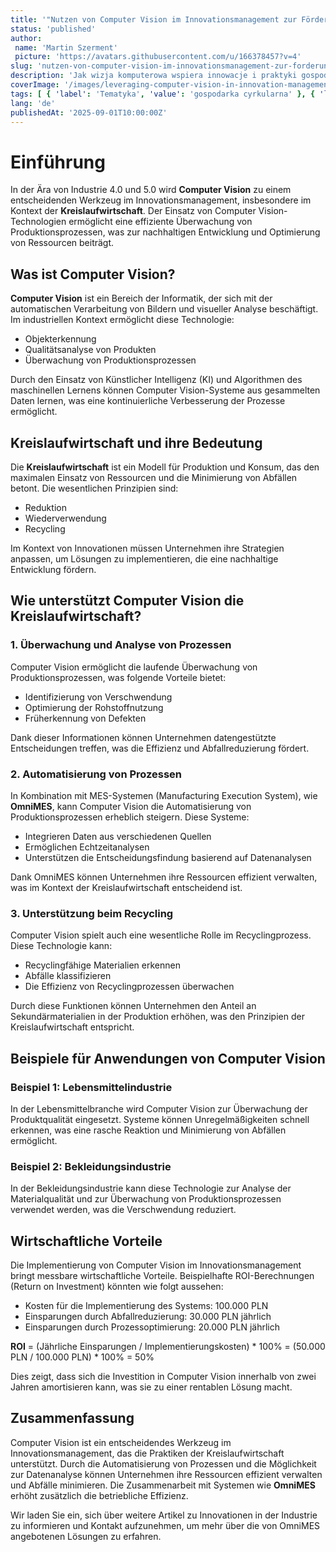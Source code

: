 ```yaml
---
title: '"Nutzen von Computer Vision im Innovationsmanagement zur Förderung von Praktiken der Kreislaufwirtschaft"'
status: 'published'
author:
 name: 'Martin Szerment'
 picture: 'https://avatars.githubusercontent.com/u/166378457?v=4'
slug: 'nutzen-von-computer-vision-im-innovationsmanagement-zur-forderung-von-praktiken-der-kreislaufwirtschaft'
description: 'Jak wizja komputerowa wspiera innowacje i praktyki gospodarki cyrkularnej w przemyśle.'
coverImage: '/images/leveraging-computer-vision-in-innovation-management-to-drive-circular-economy-practices.png'
tags: [ { 'label': 'Tematyka', 'value': 'gospodarka cyrkularna' }, { 'label': 'Technologia', 'value': 'wizja komputerowa' } ]
lang: 'de'
publishedAt: '2025-09-01T10:00:00Z'
---
```

# Einführung
In der Ära von Industrie 4.0 und 5.0 wird **Computer Vision** zu einem entscheidenden Werkzeug im Innovationsmanagement, insbesondere im Kontext der **Kreislaufwirtschaft**. Der Einsatz von Computer Vision-Technologien ermöglicht eine effiziente Überwachung von Produktionsprozessen, was zur nachhaltigen Entwicklung und Optimierung von Ressourcen beiträgt.

## Was ist Computer Vision?
**Computer Vision** ist ein Bereich der Informatik, der sich mit der automatischen Verarbeitung von Bildern und visueller Analyse beschäftigt. Im industriellen Kontext ermöglicht diese Technologie:
- Objekterkennung
- Qualitätsanalyse von Produkten
- Überwachung von Produktionsprozessen

Durch den Einsatz von Künstlicher Intelligenz (KI) und Algorithmen des maschinellen Lernens können Computer Vision-Systeme aus gesammelten Daten lernen, was eine kontinuierliche Verbesserung der Prozesse ermöglicht.

## Kreislaufwirtschaft und ihre Bedeutung
Die **Kreislaufwirtschaft** ist ein Modell für Produktion und Konsum, das den maximalen Einsatz von Ressourcen und die Minimierung von Abfällen betont. Die wesentlichen Prinzipien sind:
- Reduktion
- Wiederverwendung
- Recycling

Im Kontext von Innovationen müssen Unternehmen ihre Strategien anpassen, um Lösungen zu implementieren, die eine nachhaltige Entwicklung fördern.

## Wie unterstützt Computer Vision die Kreislaufwirtschaft?
### 1. Überwachung und Analyse von Prozessen
Computer Vision ermöglicht die laufende Überwachung von Produktionsprozessen, was folgende Vorteile bietet:
- Identifizierung von Verschwendung
- Optimierung der Rohstoffnutzung
- Früherkennung von Defekten

Dank dieser Informationen können Unternehmen datengestützte Entscheidungen treffen, was die Effizienz und Abfallreduzierung fördert.

### 2. Automatisierung von Prozessen
In Kombination mit MES-Systemen (Manufacturing Execution System), wie **OmniMES**, kann Computer Vision die Automatisierung von Produktionsprozessen erheblich steigern. Diese Systeme:
- Integrieren Daten aus verschiedenen Quellen
- Ermöglichen Echtzeitanalysen
- Unterstützen die Entscheidungsfindung basierend auf Datenanalysen

Dank OmniMES können Unternehmen ihre Ressourcen effizient verwalten, was im Kontext der Kreislaufwirtschaft entscheidend ist.

### 3. Unterstützung beim Recycling
Computer Vision spielt auch eine wesentliche Rolle im Recyclingprozess. Diese Technologie kann:
- Recyclingfähige Materialien erkennen
- Abfälle klassifizieren
- Die Effizienz von Recyclingprozessen überwachen

Durch diese Funktionen können Unternehmen den Anteil an Sekundärmaterialien in der Produktion erhöhen, was den Prinzipien der Kreislaufwirtschaft entspricht.

## Beispiele für Anwendungen von Computer Vision
### Beispiel 1: Lebensmittelindustrie
In der Lebensmittelbranche wird Computer Vision zur Überwachung der Produktqualität eingesetzt. Systeme können Unregelmäßigkeiten schnell erkennen, was eine rasche Reaktion und Minimierung von Abfällen ermöglicht.

### Beispiel 2: Bekleidungsindustrie
In der Bekleidungsindustrie kann diese Technologie zur Analyse der Materialqualität und zur Überwachung von Produktionsprozessen verwendet werden, was die Verschwendung reduziert.

## Wirtschaftliche Vorteile
Die Implementierung von Computer Vision im Innovationsmanagement bringt messbare wirtschaftliche Vorteile. Beispielhafte ROI-Berechnungen (Return on Investment) könnten wie folgt aussehen:
- Kosten für die Implementierung des Systems: 100.000 PLN
- Einsparungen durch Abfallreduzierung: 30.000 PLN jährlich
- Einsparungen durch Prozessoptimierung: 20.000 PLN jährlich

**ROI** = (Jährliche Einsparungen / Implementierungskosten) * 100% = (50.000 PLN / 100.000 PLN) * 100% = 50%

Dies zeigt, dass sich die Investition in Computer Vision innerhalb von zwei Jahren amortisieren kann, was sie zu einer rentablen Lösung macht.

## Zusammenfassung
Computer Vision ist ein entscheidendes Werkzeug im Innovationsmanagement, das die Praktiken der Kreislaufwirtschaft unterstützt. Durch die Automatisierung von Prozessen und die Möglichkeit zur Datenanalyse können Unternehmen ihre Ressourcen effizient verwalten und Abfälle minimieren. Die Zusammenarbeit mit Systemen wie **OmniMES** erhöht zusätzlich die betriebliche Effizienz.

Wir laden Sie ein, sich über weitere Artikel zu Innovationen in der Industrie zu informieren und Kontakt aufzunehmen, um mehr über die von OmniMES angebotenen Lösungen zu erfahren.
